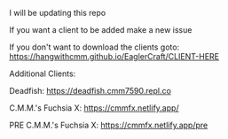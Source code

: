 I will be updating this repo

If you want a client to be added make a new issue 

If you don't want to download the clients goto: https://hangwithcmm.github.io/EaglerCraft/CLIENT-HERE

Additional Clients:

Deadfish: https://deadfish.cmm7590.repl.co

C.M.M.'s Fuchsia X: https://cmmfx.netlify.app/

PRE C.M.M.'s Fuchsia X: https://cmmfx.netlify.app/pre

